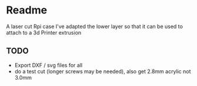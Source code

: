 # Readme

A laser cut Rpi case
I've adapted the lower layer so that it can be used to attach to a 3d Printer extrusion

## TODO

  * Export DXF / svg files for all
  * do a test cut (longer screws may be needed), also get 2.8mm acrylic not 3.0mm
